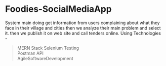 # Foodies-SocialMediaApp

System main doing get information from users complaining about what they face in their village and cities then we analyze their main problem and select it. then we publish it on web site and call tenders online.
Using Technologies -
  > MERN Stack 
  > Selenium Testing  
  > Postman API  
  > AgileSoftwareDevelopment
